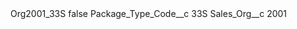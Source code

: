 <?xml version="1.0" encoding="UTF-8"?>
<CustomMetadata xmlns="http://soap.sforce.com/2006/04/metadata" xmlns:xsi="http://www.w3.org/2001/XMLSchema-instance" xmlns:xsd="http://www.w3.org/2001/XMLSchema">
    <label>Org2001_33S</label>
    <protected>false</protected>
    <values>
        <field>Package_Type_Code__c</field>
        <value xsi:type="xsd:string">33S</value>
    </values>
    <values>
        <field>Sales_Org__c</field>
        <value xsi:type="xsd:string">2001</value>
    </values>
</CustomMetadata>
